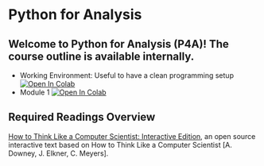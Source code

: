 # Python for Analysis

## Welcome to Python for Analysis (P4A)! The course outline is available internally.

 - Working Environment: Useful to have a clean programming setup [![Open In Colab](https://colab.research.google.com/assets/colab-badge.svg)](https://colab.research.google.com/github/sales-impact/Python-for-Analysis/blob/main/Working%20environment.ipynb)
 -  Module 1 [![Open In Colab](https://colab.research.google.com/assets/colab-badge.svg)](https://colab.research.google.com/github/sales-impact/Python-for-Analysis/blob/main/P4A%20-%20Module%201.ipynb)

## Required Readings Overview

[How to Think Like a Computer Scientist: Interactive Edition](https://runestone.academy/runestone/books/published/thinkcspy/index.html), an open source interactive text based on How to Think Like a Computer Scientist [A. Downey, J. Elkner, C. Meyers].